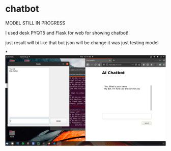 # chatbot

MODEL STILL IN PROGRESS 

I used  desk PYQT5 and Flask for web for showing chatbot!

just result will bi like that but json will be change it was just testing model

*![](https://github.com/tural327/chat_bot/blob/main/result.png)
